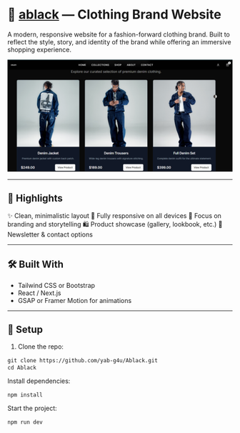 # 👕 [ablack](ablackk.vercel.app) — Clothing Brand Website

A modern, responsive website for a fashion-forward clothing brand. Built to reflect the style, story, and identity of the brand while offering an immersive shopping experience.

![screenshot](./public/abl.png) 

---

## 🌟 Highlights

✨ Clean, minimalistic layout
📱 Fully responsive on all devices
🎯 Focus on branding and storytelling
🛍️ Product showcase (gallery, lookbook, etc.)
💌 Newsletter & contact options

---

## 🛠️ Built With

- Tailwind CSS or Bootstrap  
- React / Next.js  
- GSAP or Framer Motion for animations

---

## 🚀 Setup

1. Clone the repo:

```
git clone https://github.com/yab-g4u/Ablack.git
cd Ablack
```

Install dependencies:
```
npm install
```
Start the project:
```
npm run dev
```
